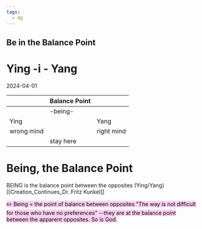 ```yaml
---
tags:
  - dg
---
```



## Be in the Balance Point

# Ying -i - Yang

2024-04-01


|            | Balance Point |            |
| ---------- | ------------- | ---------- |
|            | -being-       |            |
| Ying       |               | Yang       |
| wrong mind |               | right mind |
|            |    stay here  |            |



# Being, the Balance Point

BEING is the balance point between the opposites (Ying/Yang) [[Creation_Continues_Dr. Fritz Kunkel]]

<mark style="background: #FFB8EBA6;">✏️ Being = the point of balance between opposites
"The way is not difficult for those who have no preferences" --they are at the balance point between the apparent opposites. So is God.  </mark>